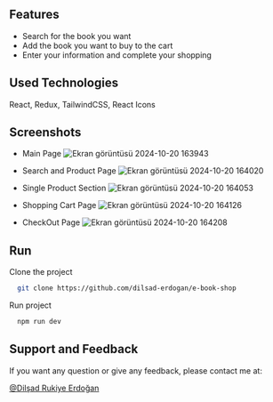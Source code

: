 ## Features

- Search for the book you want
- Add the book you want to buy to the cart
- Enter your information and complete your shopping


## Used Technologies

React, Redux, TailwindCSS, React Icons


## Screenshots

- Main Page
![Ekran görüntüsü 2024-10-20 163943](https://github.com/user-attachments/assets/890e9719-aed8-4646-8092-3653294efc86)

- Search and Product Page
![Ekran görüntüsü 2024-10-20 164020](https://github.com/user-attachments/assets/9d0a2c67-e7ff-4ca4-b8c3-0338f2f9b068)

- Single Product Section
![Ekran görüntüsü 2024-10-20 164053](https://github.com/user-attachments/assets/ca089f3b-8535-4e8d-9d3c-35443c13df0b)

- Shopping Cart Page
![Ekran görüntüsü 2024-10-20 164126](https://github.com/user-attachments/assets/f1d743d0-612f-4b6a-bbd6-9af1d60ec7e4)

- CheckOut Page
![Ekran görüntüsü 2024-10-20 164208](https://github.com/user-attachments/assets/5bdb32fa-0c7f-410c-8d45-951ec5ce73b5)


## Run

Clone the project
```bash
  git clone https://github.com/dilsad-erdogan/e-book-shop
```

Run project
```bash
  npm run dev
```


## Support and Feedback

If you want any question or give any feedback, please contact me at:

[@Dilşad Rukiye Erdoğan](https://www.linkedin.com/in/dilşad-erdoğan-089547221/)
